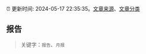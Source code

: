 :alarm_clock: 更新时间: 2024-05-17 22:35:35。[文章来源](/README.md)、[文章分类](/TAGS.md)

## 报告


> 关键字：`报告`、`月报`



